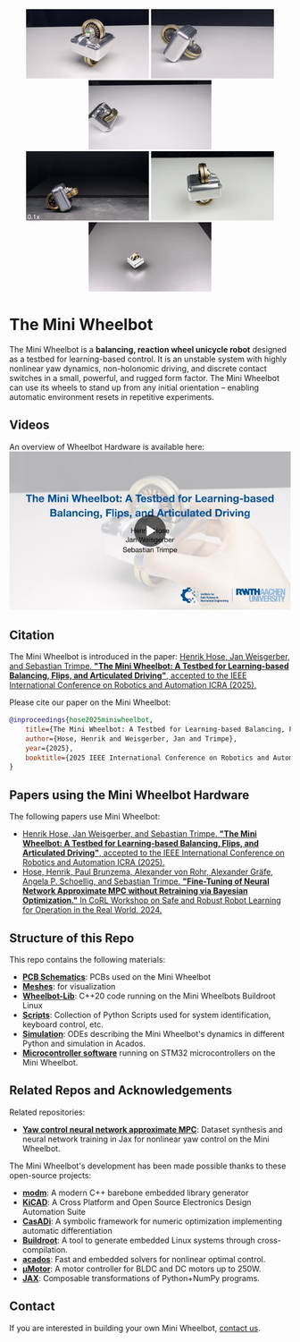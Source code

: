 <!-- ![The Mini Wheelbot](imgs/intro.png) -->
<!-- ![Teaser](imgs/teaser.png) -->
<div align="center">
  <img src="./imgs/disturbance.gif" width="220" />
  <img src="./imgs/rollstandup.gif" width="220" />
  <img src="./imgs/pitchstandup.gif" width="220" />
</div>

<div align="center">
  <img src="./imgs/flip.gif" width="220" />
  <img src="./imgs/yaw.gif" width="220" />
  <img src="./imgs/circle.gif" width="220" />
</div>

# The Mini Wheelbot

The Mini Wheelbot is a **balancing, reaction wheel
unicycle robot** designed as a testbed for learning-based control.
It is an unstable system with highly nonlinear yaw dynamics, non-holonomic driving, and discrete contact switches in a small, powerful, and rugged form factor. 
The Mini Wheelbot can use its wheels to stand up from any initial orientation – enabling automatic environment resets in repetitive experiments.

## Videos
An overview of Wheelbot Hardware is available here:
[![ICRA 2025 Video](./imgs/firstframe.jpg)](https://youtu.be/Enmidh5OGS4)

## Citation
The Mini Wheelbot is introduced in the paper:
[Henrik Hose, Jan Weisgerber, and Sebastian Trimpe. **"The Mini Wheelbot: A Testbed for Learning-based Balancing, Flips, and Articulated Driving"**, accepted to the IEEE International Conference on Robotics and Automation ICRA (2025).](http://arxiv.org/abs/2502.04582)

Please cite our paper on the Mini Wheelbot:
```bibtex
@inproceedings{hose2025miniwheelbot,
    title={The Mini Wheelbot: A Testbed for Learning-based Balancing, Flips, and Articulated Driving},
    author={Hose, Henrik and Weisgerber, Jan and Trimpe},
    year={2025},
    booktitle={2025 IEEE International Conference on Robotics and Automation (ICRA)}
}
```

## Papers using the Mini Wheelbot Hardware
The following papers use Mini Wheelbot:
- [Henrik Hose, Jan Weisgerber, and Sebastian Trimpe. **"The Mini Wheelbot: A Testbed for Learning-based Balancing, Flips, and Articulated Driving"**, accepted to the IEEE International Conference on Robotics and Automation ICRA (2025).](http://arxiv.org/abs/2502.04582)
- [Hose, Henrik, Paul Brunzema, Alexander von Rohr, Alexander Gräfe, Angela P. Schoellig, and Sebastian Trimpe. **"Fine-Tuning of Neural Network Approximate MPC without Retraining via Bayesian Optimization."** In CoRL Workshop on Safe and Robust Robot Learning for Operation in the Real World. 2024.](https://openreview.net/pdf?id=lSah6an1Ar)


## Structure of this Repo
This repo contains the following materials:
- [**PCB Schematics**](./hardware/schematic/): PCBs used on the Mini Wheelbot
- [**Meshes**](./hardware/meshes/): for visualization
- [**Wheelbot-Lib**](./wheelbot-lib/): C++20 code running on the Mini Wheelbots Buildroot Linux
- [**Scripts**](./wheelbot-lib/scripts/): Collection of Python Scripts used for system identification, keyboard control, etc.
- [**Simulation**](./simulation/): ODEs describing the Mini Wheelbot's dynamics in different Python and simulation in Acados.
- [**Microcontroller software**](./hardware/microcontroller-software/) running on STM32 microcontrollers on the Mini Wheelbot.


## Related Repos and Acknowledgements
Related repositories:
- [**Yaw control neural network approximate MPC**](https://github.com/hshose/mini-wheelbot-ampc): Dataset synthesis and neural network training in Jax for nonlinear yaw control on the Mini Wheelbot.

The Mini Wheelbot's development has been made possible thanks to these open-source projects:
- [**modm**](https://modm.io/): A modern C++ barebone embedded library generator
- [**KiCAD**](https://www.kicad.org/): A Cross Platform and Open Source Electronics Design Automation Suite
- [**CasADi**](https://web.casadi.org/): A symbolic framework for numeric optimization implementing automatic differentiation
- [**Buildroot**](https://buildroot.org/): A tool to generate embedded Linux systems through cross-compilation.
- [**acados**](https://github.com/acados/acados): Fast and embedded solvers for nonlinear optimal control.
- [**µMotor**](https://github.com/roboterclubaachen/micro-motor): A motor controller for BLDC and DC motors up to 250W.
- [**JAX**](https://jax.readthedocs.io.): Composable transformations of Python+NumPy programs.

## Contact
If you are interested in building your own Mini Wheelbot, [contact us](https://www.dsme.rwth-aachen.de/cms/dsme/das-institut/team/~ujxgg/henrik-hose/?lidx=1).